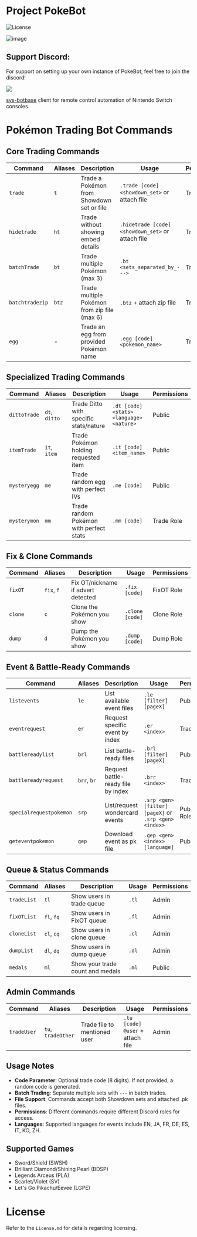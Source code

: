 # Project PokeBot
![License](https://img.shields.io/badge/License-AGPLv3-blue.svg)

![image](https://github.com/user-attachments/assets/bee51b3d-92a0-482c-a4ad-7f9f08d21f51)

## Support Discord:

For support on setting up your own instance of PokeBot, feel free to join the discord!

[<img src="https://canary.discordapp.com/api/guilds/1369342739581505536/widget.png?style=banner2">](https://discord.gg/WRs22V6DgE)

[sys-botbase](https://github.com/olliz0r/sys-botbase) client for remote control automation of Nintendo Switch consoles.

# Pokémon Trading Bot Commands

## Core Trading Commands

| Command | Aliases | Description | Usage | Permissions |
|---------|---------|-------------|--------|-------------|
| `trade` | `t` | Trade a Pokémon from Showdown set or file | `.trade [code] <showdown_set>` or attach file | Trade Role |
| `hidetrade` | `ht` | Trade without showing embed details | `.hidetrade [code] <showdown_set>` or attach file | Trade Role |
| `batchTrade` | `bt` | Trade multiple Pokémon (max 3) | `.bt <sets_separated_by_--->` | Trade Role |
| `batchtradezip` | `btz` | Trade multiple Pokémon from zip file (max 6) | `.btz` + attach zip file | Trade Role |
| `egg` | - | Trade an egg from provided Pokémon name | `.egg [code] <pokemon_name>` | Trade Role |

## Specialized Trading Commands

| Command | Aliases | Description | Usage | Permissions |
|---------|---------|-------------|--------|-------------|
| `dittoTrade` | `dt`, `ditto` | Trade Ditto with specific stats/nature | `.dt [code] <stats> <language> <nature>` | Public |
| `itemTrade` | `it`, `item` | Trade Pokémon holding requested item | `.it [code] <item_name>` | Public |
| `mysteryegg` | `me` | Trade random egg with perfect IVs | `.me [code]` | Public |
| `mysterymon` | `mm` | Trade random Pokémon with perfect stats | `.mm [code]` | Trade Role |

## Fix & Clone Commands

| Command | Aliases | Description | Usage | Permissions |
|---------|---------|-------------|--------|-------------|
| `fixOT` | `fix`, `f` | Fix OT/nickname if advert detected | `.fix [code]` | FixOT Role |
| `clone` | `c` | Clone the Pokémon you show | `.clone [code]` | Clone Role |
| `dump` | `d` | Dump the Pokémon you show | `.dump [code]` | Dump Role |

## Event & Battle-Ready Commands

| Command | Aliases | Description | Usage | Permissions |
|---------|---------|-------------|--------|-------------|
| `listevents` | `le` | List available event files | `.le [filter] [pageX]` | Public |
| `eventrequest` | `er` | Request specific event by index | `.er <index>` | Trade Role |
| `battlereadylist` | `brl` | List battle-ready files | `.brl [filter] [pageX]` | Public |
| `battlereadyrequest` | `brr`, `br` | Request battle-ready file by index | `.brr <index>` | Trade Role |
| `specialrequestpokemon` | `srp` | List/request wondercard events | `.srp <gen> [filter] [pageX]` or `.srp <gen> <index>` | Public/Trade Role |
| `geteventpokemon` | `gep` | Download event as pk file | `.gep <gen> <index> [language]` | Public |

## Queue & Status Commands

| Command | Aliases | Description | Usage | Permissions |
|---------|---------|-------------|--------|-------------|
| `tradeList` | `tl` | Show users in trade queue | `.tl` | Admin |
| `fixOTList` | `fl`, `fq` | Show users in FixOT queue | `.fl` | Admin |
| `cloneList` | `cl`, `cq` | Show users in clone queue | `.cl` | Admin |
| `dumpList` | `dl`, `dq` | Show users in dump queue | `.dl` | Admin |
| `medals` | `ml` | Show your trade count and medals | `.ml` | Public |

## Admin Commands

| Command | Aliases | Description | Usage | Permissions |
|---------|---------|-------------|--------|-------------|
| `tradeUser` | `tu`, `tradeOther` | Trade file to mentioned user | `.tu [code] @user` + attach file | Admin |

## Usage Notes

- **Code Parameter**: Optional trade code (8 digits). If not provided, a random code is generated.
- **Batch Trading**: Separate multiple sets with `---` in batch trades.
- **File Support**: Commands accept both Showdown sets and attached .pk files.
- **Permissions**: Different commands require different Discord roles for access.
- **Languages**: Supported languages for events include EN, JA, FR, DE, ES, IT, KO, ZH.

## Supported Games

- Sword/Shield (SWSH)
- Brilliant Diamond/Shining Pearl (BDSP) 
- Legends Arceus (PLA)
- Scarlet/Violet (SV)
- Let's Go Pikachu/Eevee (LGPE)
  

# License
Refer to the `License.md` for details regarding licensing.
